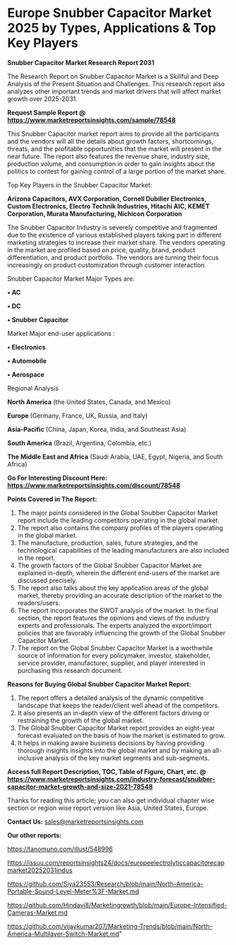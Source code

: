 # Europe Snubber Capacitor Market 2025 by Types, Applications & Top Key Players

<strong>Snubber Capacitor Market Research Report 2031</strong>

The Research Report on Snubber Capacitor Market is a Skillful and Deep Analysis of the Present Situation and Challenges. This research report also analyzes other important trends and market drivers that will affect market growth over 2025-2031.

<strong>Request Sample Report @ <a href=https://www.marketreportsinsights.com/sample/78548>https://www.marketreportsinsights.com/sample/78548</a></strong>

This Snubber Capacitor market report aims to provide all the participants and the vendors will all the details about growth factors, shortcomings, threats, and the profitable opportunities that the market will present in the near future. The report also features the revenue share, industry size, production volume, and consumption in order to gain insights about the politics to contest for gaining control of a large portion of the market share.

Top Key Players in the Snubber Capacitor Market:

<strong>Arizona Capacitors, AVX Corporation, Cornell Dubilier Electronics, Custom Electronics, Electro Technik Industries, Hitachi AIC, KEMET Corporation, Murata Manufacturing, Nichicon Corporation </strong>

The Snubber Capacitor Industry is severely competitive and fragmented due to the existence of various established players taking part in different marketing strategies to increase their market share. The vendors operating in the market are profiled based on price, quality, brand, product differentiation, and product portfolio. The vendors are turning their focus increasingly on product customization through customer interaction.

Snubber Capacitor Market Major Types are:

<strong>• AC

• DC

• Snubber Capacitor</strong>

Market Major end-user applications :

<strong>• Electronics

• Automobile

• Aerospace</strong>

Regional Analysis

</u><strong><b>North America</b></strong> (the United States, Canada, and Mexico)

<strong><b>Europe </b></strong>(Germany, France, UK, Russia, and Italy)

<strong><b>Asia-Pacific</b></strong> (China, Japan, Korea, India, and Southeast Asia)

<strong><b>South America</b></strong> (Brazil, Argentina, Colombia, etc.)

<strong><b>The Middle East and Africa</b></strong> (Saudi Arabia, UAE, Egypt, Nigeria, and South Africa)

<strong>Go For Interesting Discount Here: <a href=https://www.marketreportsinsights.com/discount/78548>https://www.marketreportsinsights.com/discount/78548</a></strong>

<strong>Points Covered in The Report:</strong>
<ol>
  <li>The major points considered in the Global Snubber Capacitor Market report include the leading competitors operating in the global market.</li>
  <li>The report also contains the company profiles of the players operating in the global market.</li>
  <li>The manufacture, production, sales, future strategies, and the technological capabilities of the leading manufacturers are also included in the report.</li>
  <li>The growth factors of the Global Snubber Capacitor Market are explained in-depth, wherein the different end-users of the market are discussed precisely.</li>
  <li>The report also talks about the key application areas of the global market, thereby providing an accurate description of the market to the readers/users.</li>
  <li>The report incorporates the SWOT analysis of the market. In the final section, the report features the opinions and views of the industry experts and professionals. The experts analyzed the export/import policies that are favorably influencing the growth of the Global Snubber Capacitor Market.</li>
  <li>The report on the Global Snubber Capacitor Market is a worthwhile source of information for every policymaker, investor, stakeholder, service provider, manufacturer, supplier, and player interested in purchasing this research document.</li>
</ol>
<strong>Reasons for Buying Global Snubber Capacitor Market Report:</strong>

<ol>
  <li>The report offers a detailed analysis of the dynamic competitive landscape that keeps the reader/client well ahead of the competitors.</li>
  <li>It also presents an in-depth view of the different factors driving or restraining the growth of the global market.</li>
  <li>The Global Snubber Capacitor Market report provides an eight-year forecast evaluated on the basis of how the market is estimated to grow.</li>
  <li>It helps in making aware business decisions by having providing thorough insights insights into the global market and by making an all-inclusive analysis of the key market segments and sub-segments.</li>
</ol>
<strong>Access full Report Description, TOC, Table of Figure, Chart, etc. @ <a href=https://www.marketreportsinsights.com/industry-forecast/snubber-capacitor-market-growth-and-size-2021-78548>https://www.marketreportsinsights.com/industry-forecast/snubber-capacitor-market-growth-and-size-2021-78548</a></strong>


Thanks for reading this article; you can also get individual chapter wise section or region wise report version like Asia, United States, Europe.

<strong>Contact Us:</strong>
sales@marketreportsinsights.com

<strong>Our other reports:</strong>

<a href=https://tanomuno.com/illust/548996>https://tanomuno.com/illust/548996</a>

<a href=https://issuu.com/reportsinsights24/docs/europeelectrolyticcapacitorecapmarket20252031indus>https://issuu.com/reportsinsights24/docs/europeelectrolyticcapacitorecapmarket20252031indus</a>

<a href=https://github.com/Siya23553/Research/blob/main/North-America-Portable-Sound-Level-Meter%3F-Market.md>https://github.com/Siya23553/Research/blob/main/North-America-Portable-Sound-Level-Meter%3F-Market.md</a>

<a href=https://github.com/Hindavi8/Marketingrowth/blob/main/Europe-Intensified-Cameras-Market.md>https://github.com/Hindavi8/Marketingrowth/blob/main/Europe-Intensified-Cameras-Market.md</a>

<a href=https://github.com/vijaykumar207/Marketing-Trends/blob/main/North-America-Multilayer-Switch-Market.md>https://github.com/vijaykumar207/Marketing-Trends/blob/main/North-America-Multilayer-Switch-Market.md</a>"

